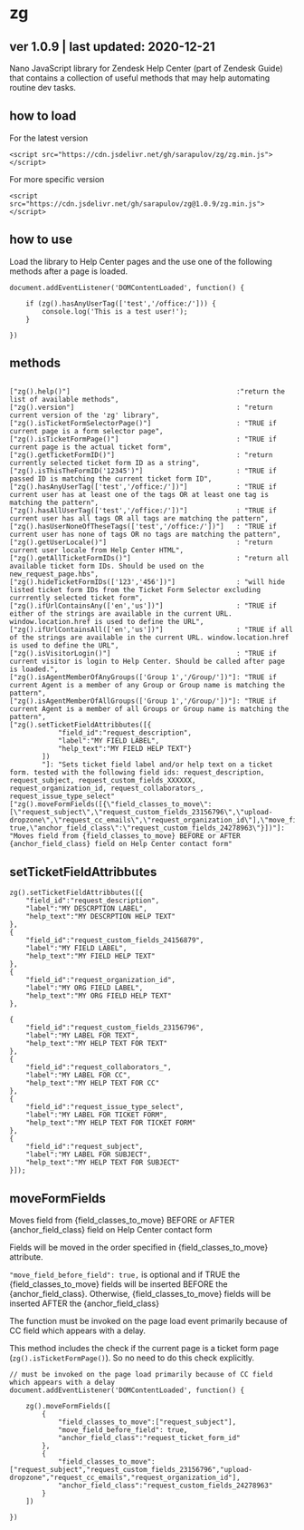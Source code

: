 # zg
	
## ver 1.0.9 | last updated: 2020-12-21

Nano JavaScript library for Zendesk Help Center (part of Zendesk Guide) that contains a collection of useful methods that may help automating routine dev tasks.

## how to load

For the latest version

```
<script src="https://cdn.jsdelivr.net/gh/sarapulov/zg/zg.min.js"></script>
```

For more specific version

```
<script src="https://cdn.jsdelivr.net/gh/sarapulov/zg@1.0.9/zg.min.js"></script>
```

## how to use


Load the library to Help Center pages and the use one of the following methods after a page is loaded.


```
document.addEventListener('DOMContentLoaded', function() {

	if (zg().hasAnyUserTag(['test','/office:/'])) {
		console.log('This is a test user!');
	}

})
```

## methods

```

["zg().help()"]											:"return the list of available methods",
["zg().version"]										: "return current version of the 'zg' library",
["zg().isTicketFormSelectorPage()"]						: "TRUE if current page is a form selector page",
["zg().isTicketFormPage()"]								: "TRUE if current page is the actual ticket form",
["zg().getTicketFormID()"]								: "return currently selected ticket form ID as a string",
["zg().isThisTheFormID('12345')"]						: "TRUE if passed ID is matching the current ticket form ID",
["zg().hasAnyUserTag(['test','/office:/'])"]			: "TRUE if current user has at least one of the tags OR at least one tag is matching the pattern",
["zg().hasAllUserTag(['test','/office:/'])"]			: "TRUE if current user has all tags OR all tags are matching the pattern",
["zg().hasUserNoneOfTheseTags(['test','/office:/'])"]	: "TRUE if current user has none of tags OR no tags are matching the pattern",
["zg().getUserLocale()"]								: "return current user locale from Help Center HTML",
["zg().getAllTicketFormIDs()"]							: "return all available ticket form IDs. Should be used on the new_request_page.hbs",
["zg().hideTicketFormIDs(['123','456'])"]				: "will hide listed ticket form IDs from the Ticket Form Selector excluding currrently selected ticket form",
["zg().ifUrlContainsAny(['en','us'])"]					: "TRUE if either of the strings are available in the current URL. window.location.href is used to define the URL",
["zg().ifUrlContainsAll(['en','us'])"]					: "TRUE if all of the strings are available in the current URL. window.location.href is used to define the URL",
["zg().isVisitorLogin()"]								: "TRUE if current visitor is login to Help Center. Should be called after page is loaded.",
["zg().isAgentMemberOfAnyGroups(['Group 1','/Group/'])"]: "TRUE if current Agent is a member of any Group or Group name is matching the pattern",
["zg().isAgentMemberOfAllGroups(['Group 1','/Group/'])"]: "TRUE if current Agent is a member of all Groups or Group name is matching the pattern",
["zg().setTicketFieldAttribbutes([{
			"field_id":"request_description",
			"label":"MY FIELD LABEL",
			"help_text":"MY FIELD HELP TEXT"}
		])
		"]: "Sets ticket field label and/or help text on a ticket form. tested with the following field ids: request_description, request_subject, request_custom_fields_XXXXXX, request_organization_id, request_collaborators_, request_issue_type_select"
["zg().moveFormFields([{\"field_classes_to_move\":[\"request_subject\",\"request_custom_fields_23156796\",\"upload-dropzone\",\"request_cc_emails\",\"request_organization_id\"],\"move_field_before_field\": true,\"anchor_field_class\":\"request_custom_fields_24278963\"}])"]: "Moves field from {field_classes_to_move} BEFORE or AFTER {anchor_field_class} field on Help Center contact form"
```

## setTicketFieldAttribbutes

```
zg().setTicketFieldAttribbutes([{
	"field_id":"request_description",
	"label":"MY DESCRPTION LABEL",
	"help_text":"MY DESCRPTION HELP TEXT"
},
{
	"field_id":"request_custom_fields_24156879",
	"label":"MY FIELD LABEL",
	"help_text":"MY FIELD HELP TEXT"
},
{
	"field_id":"request_organization_id",
	"label":"MY ORG FIELD LABEL",
	"help_text":"MY ORG FIELD HELP TEXT"
},

{
	"field_id":"request_custom_fields_23156796",
	"label":"MY LABEL FOR TEXT",
	"help_text":"MY HELP TEXT FOR TEXT"
},
{
	"field_id":"request_collaborators_",
	"label":"MY LABEL FOR CC",
	"help_text":"MY HELP TEXT FOR CC"
},
{
	"field_id":"request_issue_type_select",
	"label":"MY LABEL FOR TICKET FORM",
	"help_text":"MY HELP TEXT FOR TICKET FORM"
},
{
	"field_id":"request_subject",
	"label":"MY LABEL FOR SUBJECT",
	"help_text":"MY HELP TEXT FOR SUBJECT"
}]);
```

## moveFormFields

Moves field from {field_classes_to_move} BEFORE or AFTER {anchor_field_class} field on Help Center contact form

Fields will be moved in the order specified in {field_classes_to_move} attribute.

`"move_field_before_field": true,` is optional and if TRUE the {field_classes_to_move} fields will be inserted BEFORE the {anchor_field_class}. Otherwise, {field_classes_to_move} fields will be inserted AFTER the {anchor_field_class}

The function must be invoked on the page load event primarily because of CC field which appears with a delay.

This method includes the check if the current page is a ticket form page (`zg().isTicketFormPage()`). So no need to do this check explicitly.

```
// must be invoked on the page load primarily because of CC field which appears with a delay
document.addEventListener('DOMContentLoaded', function() {

	zg().moveFormFields([
		{
			"field_classes_to_move":["request_subject"],
			"move_field_before_field": true,
			"anchor_field_class":"request_ticket_form_id"
		},
		{
			"field_classes_to_move":["request_subject","request_custom_fields_23156796","upload-dropzone","request_cc_emails","request_organization_id"],
			"anchor_field_class":"request_custom_fields_24278963"
		}
	])

})
```
